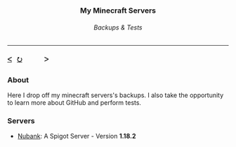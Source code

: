 <h3 align="center">My Minecraft Servers</h3>
<h6 align="center">Backups & Tests</h6>

---

#### <a href="https://github.com/orgs/free-workspace/repositories">ᐸ</a>   <a href="https://github.com/free-workspace/MinecraftServers">⭮</a>   ㅤㅤㅤᐳ

### About
Here I drop off my minecraft servers's backups. I also take the opportunity to learn more about GitHub and perform tests.

### Servers
- <a href="https://github.com/free-workspace/MinecraftServers/tree/main/Nubank%20(1.18.2)">Nubank</a>: A Spigot Server - Version <b>1.18.2</b>
